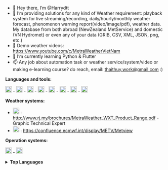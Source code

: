 - 👋   Hey there, I’m @Harrydtt   
- 👀   I’m providing solutions for any kind of Weather requirement: playback system for live streaming/recording, daily/hourly/monthly weather forecast, phenomenon warning report(video/image/pdf), weather data. My database from both abroad (NewZealand MetService) and domestic (VN Hydromet) or even any of your data (GRIB, CSV, XML, JSON, png, etc.)
- 🎀   Demo weather videos: https://www.youtube.com/c/MetraWeatherVietNam
- 📖   I’m currently learning Python & Flutter
- 📫   Any job about automation task or weather service/system/video or making e-learning course? do reach, email: thaithuy.work@gmail.com  :) 


**Languages and tools:**  


<img height="20" src="https://user-images.githubusercontent.com/62132425/126031323-433fa230-9798-4799-bcd6-90ac46be8b8e.png"> - <img height="20" src="https://user-images.githubusercontent.com/62132425/126031325-77754a6f-cc15-470e-af22-71a89ef2457c.png"> - <img height="20" src="https://user-images.githubusercontent.com/62132425/126031327-cc8876b0-b6f3-44da-a85b-9a1df5ac4f31.png"> - <img height="20" src="https://user-images.githubusercontent.com/62132425/126031326-2b64e0fb-b751-4e37-93de-9d160c57bab4.png"> - <img height="20" src="https://user-images.githubusercontent.com/62132425/126031330-20b92ea7-09cd-4893-90d4-3936e28a52d9.png"> - <img height="20" src="https://user-images.githubusercontent.com/62132425/126031487-a0642fd1-6e6e-4985-9e82-af1c8e80b64f.png"> - <img height="20" src="https://user-images.githubusercontent.com/62132425/126031490-a463e8a7-ab83-46d1-99ee-60e189ed7fa5.png"> - <img height="20" src="https://user-images.githubusercontent.com/62132425/159423557-681b0eae-4586-4b5a-8250-4b4ed72f4ba5.svg">



**Weather systems:**

- <img height="20" src="https://user-images.githubusercontent.com/62132425/159423688-7cb15d20-aef3-4efc-821e-c828c9e0a53d.png"> : http://www.rj.my/brochures/MetraWeather_WXT_Product_Range.pdf - Graphic Technical Expert
- <img height="20" src="https://user-images.githubusercontent.com/62132425/159424955-c13f278c-5579-4597-b609-72c81afa7a9c.png"> : https://confluence.ecmwf.int/display/METV/Metview



**Operation systems:**

<img height="20" src="https://user-images.githubusercontent.com/62132425/126031328-0775e250-ad30-4b07-be31-9d90c17c4951.png"> - <img height="20" src="https://user-images.githubusercontent.com/62132425/126031332-d0773953-f60e-4503-8d39-230f961c5f0b.png">

<details>
  <summary><b>Top Languages</b></summary>

![Top Langs](https://github-readme-stats.vercel.app/api/top-langs/?username=Harrydtt&hide=TeX&layout=compact)

</details>

